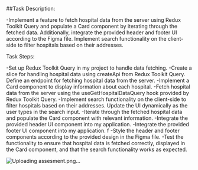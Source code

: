 ##Task Description:

-Implement a feature to fetch hospital data from the server using Redux Toolkit Query and populate a Card component by iterating through the fetched data. Additionally, integrate the provided header and footer UI according to the Figma file. Implement search functionality on the client-side to filter hospitals based on their addresses.

Task Steps:

-Set up Redux Toolkit Query in my project to handle data fetching.
-Create a slice for handling hospital data using createApi from Redux Toolkit Query. Define an endpoint for fetching hospital data from the server.
-Implement a Card component to display information about each hospital.
-Fetch hospital data from the server using the useGetHospitalDataQuery hook provided by Redux Toolkit Query.
-Implement search functionality on the client-side to filter hospitals based on their addresses. Update the UI dynamically as the user types in the search input.
-Iterate through the fetched hospital data and populate the Card component with relevant information.
-Integrate the provided header UI component into my application.
-Integrate the provided footer UI component into my application. f
-Style the header and footer components according to the provided design in the Figma file.
-Test the functionality to ensure that hospital data is fetched correctly, displayed in the Card component, and that the search functionality works as expected.





![Uploading assesment.png…]()
